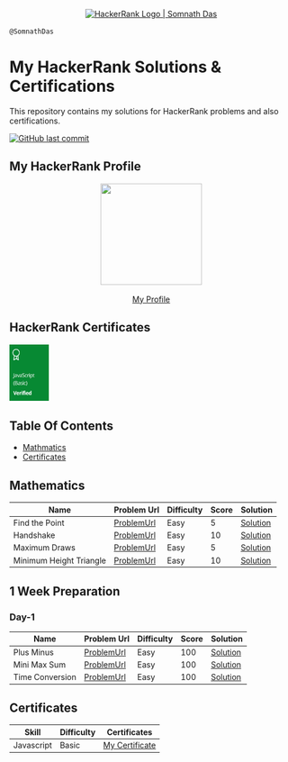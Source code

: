<p align="center">
    <a href="https://www.hackerrank.com/remembernothing1">
    <img alt="HackerRank Logo | Somnath Das" src="https://d3keuzeb2crhkn.cloudfront.net/hackerrank/assets/brand/wordmark_sm.png" >
    </a>
</p>

```
@SomnathDas
```

# My HackerRank Solutions & Certifications

This repository contains my solutions for HackerRank problems and also certifications.

[![GitHub last commit](https://img.shields.io/github/last-commit/SomnathDas/HackerRank)](https://github.com/SomnathDas/HackerRank/commits/master)

## My HackerRank Profile
<div align="center">
<img src="https://media.giphy.com/media/td3fwl4I8261W/source.gif" width="180" height="180" frameBorder="0" class="giphy-embed" allowFullScreen> </img>
<p><a href="https://giphy.com/gifs/cat-meow-neko-td3fwl4I8261W"></a></p>
</div>

<p align="center" > <a href="https://www.hackerrank.com/remembernothing1" > My Profile </a> </p>

## HackerRank Certificates

<a href="Certificates/javascript-basic-certification.png">
    <img src="Badges/javascript_basic_skill.jpg" width="70" height="100" alt="JavaScript Basic Certificate"/>
</a>


## Table Of Contents

* [Mathmatics](#mathematics)
* [Certificates](#certificates)

## Mathematics
| Name                    | Problem Url | Difficulty | Score | Solution |
|-------------------------|-------------|------------|-------|----------|
| Find the Point          |       [ProblemUrl](https://www.hackerrank.com/challenges/find-point/problem)      | Easy       | 5     |   [Solution](https://github.com/SomnathDas/HackerRank/blob/main/Mathematics/findThePoint.js)       |
| Handshake               |     [ProblemUrl](https://www.hackerrank.com/challenges/handshake/problem)        | Easy       | 10    |   [Solution](https://github.com/SomnathDas/HackerRank/blob/main/Mathematics/handShake.js)       |
| Maximum Draws           |       [ProblemUrl](https://www.hackerrank.com/challenges/maximum-draws/problem)      | Easy       | 5     |     [Solution](https://github.com/SomnathDas/HackerRank/blob/main/Mathematics/maximumDraws.js)     |
| Minimum Height Triangle |    [ProblemUrl](https://www.hackerrank.com/challenges/lowest-triangle/problem)         | Easy       | 10    |    [Solution](https://github.com/SomnathDas/HackerRank/blob/main/Mathematics/minimumHeightTriangle.js)      |

## 1 Week Preparation
### Day-1
| Name                    | Problem Url | Difficulty | Score | Solution |
|-------------------------|-------------|------------|-------|----------|
| Plus Minus          |       [ProblemUrl](https://www.hackerrank.com/challenges/one-week-preparation-kit-plus-minus/problem?h_l=interview&playlist_slugs%5B%5D=preparation-kits&playlist_slugs%5B%5D=one-week-preparation-kit&playlist_slugs%5B%5D=one-week-day-one)      | Easy       | 100     |   [Solution](https://github.com/SomnathDas/HackerRank/blob/main/One-Week-Preparation/Day1/plusMinus.js)       |
| Mini Max Sum              |     [ProblemUrl](https://www.hackerrank.com/challenges/one-week-preparation-kit-plus-minus/problem?h_l=interview&playlist_slugs%5B%5D=preparation-kits&playlist_slugs%5B%5D=one-week-preparation-kit&playlist_slugs%5B%5D=one-week-day-one)        | Easy       | 100    |   [Solution](https://github.com/SomnathDas/HackerRank/blob/main/One-Week-Preparation/Day1/miniMaxSum.js)       |
| Time Conversion           |       [ProblemUrl](https://www.hackerrank.com/challenges/one-week-preparation-kit-time-conversion/problem?h_l=interview&playlist_slugs%5B%5D=preparation-kits&playlist_slugs%5B%5D=one-week-preparation-kit&playlist_slugs%5B%5D=one-week-day-one)      | Easy       | 100     |     [Solution](https://github.com/SomnathDas/HackerRank/blob/main/One-Week-Preparation/Day1/timeConversion.js)     |


## Certificates
| Skill      | Difficulty | Certificates |
|------------|------------|--------------|
| Javascript | Basic      |       [My Certificate](https://www.hackerrank.com/certificates/aaa22f5f7ed2)       |

